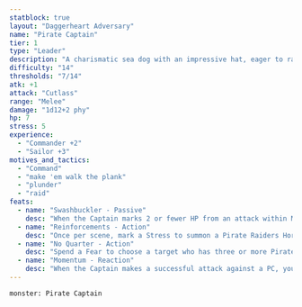 ```yaml
---
statblock: true
layout: "Daggerheart Adversary"
name: "Pirate Captain"
tier: 1
type: "Leader"
description: "A charismatic sea dog with an impressive hat, eager to raid and plunder."
difficulty: "14"
thresholds: "7/14"
atk: +1
attack: "Cutlass"
range: "Melee"
damage: "1d12+2 phy"
hp: 7
stress: 5
experience:
  - "Commander +2"
  - "Sailor +3"
motives_and_tactics:
  - "Command"
  - "make 'em walk the plank"
  - "plunder"
  - "raid"
feats:
  - name: "Swashbuckler - Passive"
    desc: "When the Captain marks 2 or fewer HP from an attack within Melee range, the attacker must mark a Stress."
  - name: "Reinforcements - Action"
    desc: "Once per scene, mark a Stress to summon a Pirate Raiders Horde, which appears at Far range."
  - name: "No Quarter - Action"
    desc: "Spend a Fear to choose a target who has three or more Pirates within Melee range of them. The Captain leads the Pirates in hurling threats and promises of a watery grave. The target must make a Presence Reaction Roll. On a failure, the target marks 1d4+1 Stress. On a success, they must mark a Stress."
  - name: "Momentum - Reaction"
    desc: "When the Captain makes a successful attack against a PC, you gain a Fear."
---
```


```statblock
monster: Pirate Captain
```
